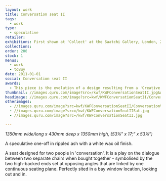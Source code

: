 ```yaml
---
layout: work
title: Conversation seat II
tags:
  - work
type:
  - speculative
retailer:
exhibitions: First shown at 'Collect' at the Saatchi Gallery, London, 2010.
collections:
order: 200
stock: 1
menus:
  - work
  - toBuy
date: 2011-01-01
social: Conversation seat II
awards:
  - This piece is the evolution of a design resulting from a 'Creative award' given by South East Arts.
thumbnail: //images.quru.com/image?src=/kwf/KWFConversationSeatII.jpg&width=170&height=170&fill=auto&top=0.075&bottom=0.95938
headimage: //images.quru.com/image?src=kwf/KWFConversationSeatII/Conversation%20seat%20II%20d.jpg&icc=srgb&strip=0
otherimages:
  - //images.quru.com/image?src=kwf/KWFConversationSeatII/Conversation%20seat%20II%20c.jpg&icc=srgb&strip=0
  - //images.quru.com/image?src=/kwf/KWFConversationSeatIISat.jpg
  - //images.quru.com/image?src=/kwf/KWFConversationSeatII.jpg

---
```

_1350mm wide/long x 430mm deep x 1350mm high, (53&frac18;” x 17;” x 53&frac18;”)_

 A speculative one-off in rippled ash with a white wax oil finish.

   A seat designed for two people in 'conversation'. It is a play on the dialogue between two separate chairs when bought together - symbolised by the two high-backed ends set at opposing angles that are linked by one continuous seating plane. Perfectly sited in a bay window location, looking out and in.
